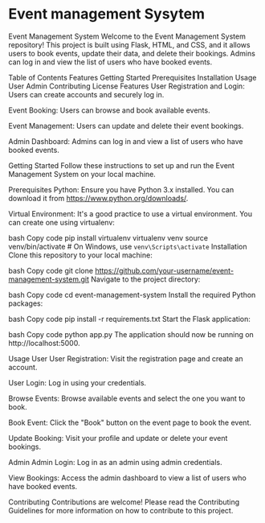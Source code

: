 <h1>Event management Sysytem</h1>

Event Management System
Welcome to the Event Management System repository! This project is built using Flask, HTML, and CSS, and it allows users to book events, update their data, and delete their bookings. Admins can log in and view the list of users who have booked events.

Table of Contents
Features
Getting Started
Prerequisites
Installation
Usage
User
Admin
Contributing
License
Features
User Registration and Login: Users can create accounts and securely log in.

Event Booking: Users can browse and book available events.

Event Management: Users can update and delete their event bookings.

Admin Dashboard: Admins can log in and view a list of users who have booked events.

Getting Started
Follow these instructions to set up and run the Event Management System on your local machine.

Prerequisites
Python: Ensure you have Python 3.x installed. You can download it from https://www.python.org/downloads/.

Virtual Environment: It's a good practice to use a virtual environment. You can create one using virtualenv:

bash
Copy code
pip install virtualenv
virtualenv venv
source venv/bin/activate  # On Windows, use `venv\Scripts\activate`
Installation
Clone this repository to your local machine:

bash
Copy code
git clone https://github.com/your-username/event-management-system.git
Navigate to the project directory:

bash
Copy code
cd event-management-system
Install the required Python packages:

bash
Copy code
pip install -r requirements.txt
Start the Flask application:

bash
Copy code
python app.py
The application should now be running on http://localhost:5000.

Usage
User
User Registration: Visit the registration page and create an account.

User Login: Log in using your credentials.

Browse Events: Browse available events and select the one you want to book.

Book Event: Click the "Book" button on the event page to book the event.

Update Booking: Visit your profile and update or delete your event bookings.

Admin
Admin Login: Log in as an admin using admin credentials.

View Bookings: Access the admin dashboard to view a list of users who have booked events.

Contributing
Contributions are welcome! Please read the Contributing Guidelines for more information on how to contribute to this project.
